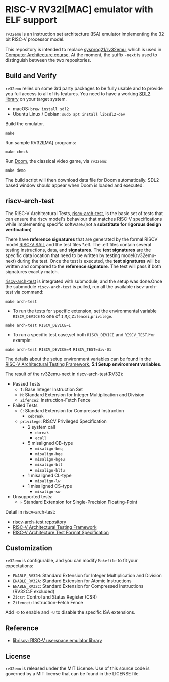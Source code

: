 # RISC-V RV32I[MAC] emulator with ELF support

`rv32emu` is an instruction set architecture (ISA) emulator implementing the 32 bit RISC-V processor model.

This repository is intended to replace [sysprog21/rv32emu](https://github.com/sysprog21/rv32emu), which is used in [Computer Architecture course](http://wiki.csie.ncku.edu.tw/arch/schedule). At the moment, the suffix `-next` is used to distinguish between the two repositories.

## Build and Verify

`rv32emu` relies on some 3rd party packages to be fully usable and to provide you full
access to all of its features. You need to have a working [SDL2 library](https://www.libsdl.org/)
on your target system.
* macOS: `brew install sdl2`
* Ubuntu Linux / Debian: `sudo apt install libsdl2-dev`

Build the emulator.
```shell
make
```

Run sample RV32I[MA] programs:
```shell
make check
```

Run [Doom](https://en.wikipedia.org/wiki/Doom_(1993_video_game)), the classical video game, via `rv32emu`:
```shell
make demo
```

The build script will then download data file for Doom automatically. SDL2 based window
should appear when Doom is loaded and executed.

## riscv-arch-test

The RISC-V Architectural Tests, [riscv-arch-test](https://github.com/riscv-non-isa/riscv-arch-test), is the basic set of tests that can ensure the riscv model's behaviour that matches RISC-V specifications while implementing specific software.(not a **substitute for rigorous design verification**)

There have **reference signatures** that are generated by the formal RISCV model [RISC-V SAIL](https://github.com/riscv/sail-riscv) and the test files *.elf. The .elf files contain several testing instructions, data, and **signatures**. The **test signatures** are the specific data location that need to be written by testing model(rv32emu-next) during the test. Once the test is executed, the **test signatures** will be written and compared to the **reference signature**. The test will pass if both signatures exactly match.

[riscv-arch-test](https://github.com/riscv-non-isa/riscv-arch-test) is integrated with submodule, and the setup was done.Once the submodule `riscv-arch-test` is pulled, run all the available riscv-arch-test via command:
```shell
make arch-test
```

* To run the tests for specific extension, set the environmental variable `RISCV_DEVICE` to one of `I`,`M`,`C`,`Zifencei`,`privilege`.
```shell
make arch-test RISCV_DEVICE=I
```
* To run a specific test case,set both `RISCV_DEVICE` and `RISCV_TEST`.For example:
```shell
make arch-test RISCV_DEVICE=M RISCV_TEST=div-01
```
The details about the setup environment variables can be found in the [RISC-V Architectural Testing Framework](https://github.com/riscv-non-isa/riscv-arch-test/blob/master/doc/README.adoc), **5.1 Setup environment variables**.

The result of the rv32emu-next in riscv-arch-test(RV32):
* Passed Tests
    - `I`: Base Integer Instruction Set
    - `M`: Standard Extension for Integer Multiplication and Division
    - `Zifencei`: Instruction-Fetch Fence
* Failed Tests
    - `C`: Standard Extension for Compressed Instruction
        + `cebreak`
    - `privilege`: RISCV Privileged Specification
        + 2 system call
            * `ebreak`
            * `ecall`
        + 5 misaligned CB-type
            * `misalign-beq`
            * `misalign-bge`
            * `misalign-bgeu`
            * `misalign-blt`
            * `misalign-bltu`
        + 1 misaligned CL-type
            * `misalign-lw`
        + 1 misaligned CS-type
            * `misalign-sw`
* Unsupported tests:
    - `F` Standard Extension for Single-Precision Floating-Point

Detail in riscv-arch-test:
* [riscv-arch-test repository](https://github.com/riscv-non-isa/riscv-arch-test)
* [RISC-V Architectural Testing Framework](https://github.com/riscv-non-isa/riscv-arch-test/blob/master/doc/README.adoc)
* [RISC-V Architecture Test Format Specification](https://github.com/riscv-non-isa/riscv-arch-test/blob/master/spec/TestFormatSpec.adoc)

## Customization

`rv32emu` is configurable, and you can modify `Makefile` to fit your expectations:
* `ENABLE_RV32M`: Standard Extension for Integer Multiplication and Division
* `ENABLE_RV32A`: Standard Extension for Atomic Instructions
* `ENABLE_RV32C`: Standard Extension for Compressed Instructions (RV32C.F excluded)
* `Zicsr`: Control and Status Register (CSR)
* `Zifencei`: Instruction-Fetch Fence

Add `-D` to enable and `-U` to disable the specific ISA extensions.

## Reference

* [libriscv: RISC-V userspace emulator library](https://github.com/fwsGonzo/libriscv)

## License
`rv32emu` is released under the MIT License.
Use of this source code is governed by a MIT license that can be found in the LICENSE file.
